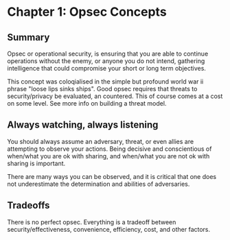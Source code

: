 # Chapter 1: Opsec Concepts
## Summary
Opsec or operational security, is ensuring that you are able to continue operations without the enemy, or anyone you do not intend, gathering intelligence that could compromise your short or long term objectives.

This concept was coloqialised in the simple but profound world war ii phrase "loose lips sinks ships". Good opsec requires that threats to security/privacy be evaluated, an countered. This of course comes at a cost on some level. See more info on building a threat model.
## Always watching, always listening
You should always assume an adversary, threat, or even allies are attempting to observe your actions. Being decisive and conscientious of when/what you are ok with sharing, and when/what you are not ok with sharing is important.

There are many ways you can be observed, and it is critical that one does not underestimate the determination and abilities of adversaries.
## Tradeoffs
There is no perfect opsec. Everything is a tradeoff between security/effectiveness, convenience, efficiency, cost, and other factors.
